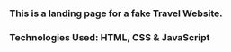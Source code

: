 ### This is a landing page for a fake Travel Website.

### Technologies Used: HTML, CSS & JavaScript
